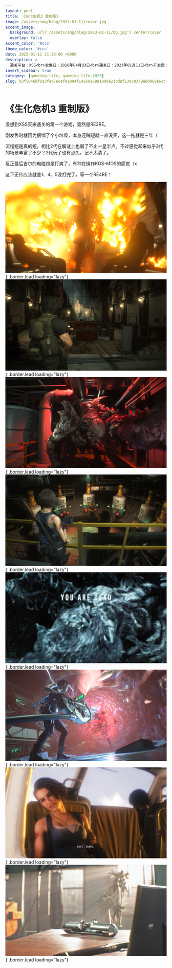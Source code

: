 ```yaml
---
layout: post
title: 《生化危机3 重制版》
image: /assets/img/blog/2023-01-11/cover.jpg
accent_image: 
  background: url('/assets/img/blog/2023-01-11/bg.jpg') center/cover
  overlay: false
accent_color: '#ccc'
theme_color: '#ccc'
date: 2023-01-11 21:30:00 +0800
description: >
  通关平台：XSS<br>发售日：2020年04月03日<br>通关日：2023年01月11日<br>开发商：CAPCOM<br>发行商：CAPCOM
invert_sidebar: true
category: [gameing-life, gameing-life-2023]
slug: 93f5046bf6a3fec7ecefe1804f14569168a18d0e21bdaf230c9379abd969a5cc
---
```


# 《生化危机3 重制版》

没想到XSS买来通关的第一个游戏，竟然是RE3RE。

刚发售时就因为捆绑了个小垃圾，本身还贼短就一直没买，这一拖就是三年（

流程短是真的短，相比2代在解谜上也弱了不止一星半点。不过感觉起来似乎3代的场景丰富了不少？2代玩了也有点久，记不太清了。

反正最后吉尔的电磁炮是打爽了，有种在操作KOS-MOS的感觉（x

这下正传应该就差1、4、5没打完了，等一个RE4RE！


![](/assets/img/blog/2023-01-11/1.jpg){:.border.lead loading="lazy"}
![](/assets/img/blog/2023-01-11/2.jpg){:.border.lead loading="lazy"}
![](/assets/img/blog/2023-01-11/3.jpg){:.border.lead loading="lazy"}
![](/assets/img/blog/2023-01-11/4.jpg){:.border.lead loading="lazy"}
![](/assets/img/blog/2023-01-11/5.jpg){:.border.lead loading="lazy"}
![](/assets/img/blog/2023-01-11/6.jpg){:.border.lead loading="lazy"}
![](/assets/img/blog/2023-01-11/7.jpg){:.border.lead loading="lazy"}
![](/assets/img/blog/2023-01-11/8.jpg){:.border.lead loading="lazy"}

